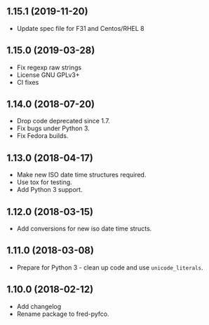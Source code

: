 ## 1.15.1 (2019-11-20) ##

 * Update spec file for F31 and Centos/RHEL 8

## 1.15.0 (2019-03-28) ##

 * Fix regexp raw strings
 * License GNU GPLv3+
 * CI fixes

## 1.14.0 (2018-07-20) ##

 * Drop code deprecated since 1.7.
 * Fix bugs under Python 3.
 * Fix Fedora builds.

## 1.13.0 (2018-04-17) ##

 * Make new ISO date time structures required.
 * Use tox for testing.
 * Add Python 3 support.

## 1.12.0 (2018-03-15) ##

 * Add conversions for new iso date time structs.

## 1.11.0 (2018-03-08) ##

 * Prepare for Python 3 - clean up code and use ``unicode_literals``.

## 1.10.0 (2018-02-12) ##

 * Add changelog
 * Rename package to fred-pyfco.
